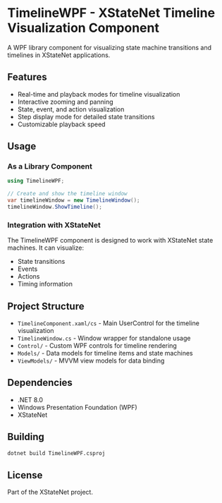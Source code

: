 # TimelineWPF - XStateNet Timeline Visualization Component

A WPF library component for visualizing state machine transitions and timelines in XStateNet applications.

## Features

- Real-time and playback modes for timeline visualization
- Interactive zooming and panning
- State, event, and action visualization
- Step display mode for detailed state transitions
- Customizable playback speed

## Usage

### As a Library Component

```csharp
using TimelineWPF;

// Create and show the timeline window
var timelineWindow = new TimelineWindow();
timelineWindow.ShowTimeline();
```

### Integration with XStateNet

The TimelineWPF component is designed to work with XStateNet state machines. It can visualize:
- State transitions
- Events
- Actions
- Timing information

## Project Structure

- `TimelineComponent.xaml/cs` - Main UserControl for the timeline visualization
- `TimelineWindow.cs` - Window wrapper for standalone usage
- `Control/` - Custom WPF controls for timeline rendering
- `Models/` - Data models for timeline items and state machines
- `ViewModels/` - MVVM view models for data binding

## Dependencies

- .NET 8.0
- Windows Presentation Foundation (WPF)
- XStateNet

## Building

```bash
dotnet build TimelineWPF.csproj
```

## License

Part of the XStateNet project.